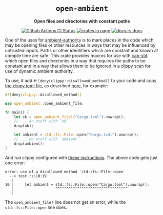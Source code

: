 <div align="center">
  <h1><code>open-ambient</code></h1>

  <p>
    <strong>Open files and directories with constant paths</strong>
  </p>

  <p>
    <a href="https://github.com/sunfishcode/open-ambient/actions?query=workflow%3ACI"><img src="https://github.com/sunfishcode/open-ambient/workflows/CI/badge.svg" alt="Github Actions CI Status" /></a>
    <a href="https://crates.io/crates/open-ambient"><img src="https://img.shields.io/crates/v/open-ambient.svg" alt="crates.io page" /></a>
    <a href="https://docs.rs/open-ambient"><img src="https://docs.rs/open-ambient/badge.svg" alt="docs.rs docs" /></a>
  </p>
</div>

One of the uses for [ambient-authority] is to mark places in the code which
may be opening files or other resources in ways that may be influenced by
untrusted inputs. Paths or other identifiers which are constant and known
at compile time are safe. This crate provides macros for use with [cap-std]
which open files and directories in a way that requires the paths to be
constant and in a way that allows them to be ignored in a clippy scan for
use of dynamic ambient authority.

To use, it add `#![deny(clippy::disallowed_method)]` to your code and copy
[the clippy.toml file], as described [here], for example:

```rust
#![deny(clippy::disallowed_method)]

use open_ambient::open_ambient_file;

fn main() {
    let ok = open_ambient_file!("Cargo.toml").unwrap();
    // ... do stuff with `ok`
    drop(ok);

    let ambient = std::fs::File::open("Cargo.toml").unwrap();
    // ... do stuff with `ambient`
    drop(ambient);
}
```

And run clippy configured with [these instructions]. The above code
gets just one error:

```
error: use of a disallowed method `std::fs::File::open`
  --> test.rs:10:19
   |
10 |     let ambient = std::fs::File::open("Cargo.toml").unwrap();
   |                   ^^^^^^^^^^^^^^^^^^^^^^^^^^^^^^^^^
   |
```

The `open_ambient_file!` line does not get an error, while the
`std::fs::File::open` line does.

[ambient-authority]: https://crates.io/crates/ambient-authority
[cap-std]: https://crates.io/crates/cap-std
[here]: https://github.com/sunfishcode/ambient-authority/blob/main/clippy.toml#L5
[these instructions]: https://github.com/sunfishcode/ambient-authority/blob/main/clippy.toml#L18
[the clippy.toml file]: https://github.com/sunfishcode/ambient-authority/blob/main/clippy.toml
